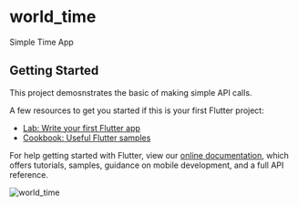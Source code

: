 # world_time

Simple Time App

## Getting Started

This project demosnstrates the basic of making simple API calls.

A few resources to get you started if this is your first Flutter project:

- [Lab: Write your first Flutter app](https://flutter.dev/docs/get-started/codelab)
- [Cookbook: Useful Flutter samples](https://flutter.dev/docs/cookbook)

For help getting started with Flutter, view our
[online documentation](https://flutter.dev/docs), which offers tutorials,
samples, guidance on mobile development, and a full API reference.


![world_time](https://user-images.githubusercontent.com/42701343/192507481-c8dd3e34-a064-4603-a998-0d2578691beb.png)
